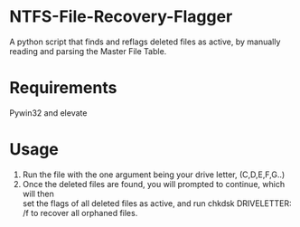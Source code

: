 # NTFS-File-Recovery-Flagger
A python script that finds and reflags deleted files as active, by manually reading and parsing the Master File Table.

# Requirements
Pywin32 and elevate

# Usage
1. Run the file with the one argument being your drive letter, (C,D,E,F,G..) 
2. Once the deleted files are found, you will prompted to continue, which will then    
set the flags of all deleted files as active, and run chkdsk DRIVELETTER: /f to recover all orphaned files.
